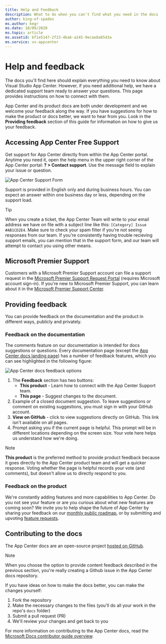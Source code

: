 ```yaml
---
title: Help and Feedback
description: What to do when you can't find what you need in the docs
author: king-of-spades
ms.author: kegr
ms.date: 10/09/2020
ms.topic: article
ms.assetid: bf1e5147-2f23-4ba6-a245-9ecae8a6543a
ms.service: vs-appcenter
---
```


# Help and feedback
The docs you'll find here should explain everything you need to know about Visual Studio App Center. However, if you need additional help, we have a dedicated support team ready to answer your questions. This page provides instructions on how to connect with them.

App Center and its product docs are both under development and we welcome your feedback along the way. If you have suggestions for how to make the product or docs better, we want to hear from you. Look in the **Providing feedback** section of this guide for information on how to give us your feedback.

## Accessing App Center Free Support
Get support for App Center directly from within the App Center portal. Anytime you need it, open the help menu in the upper right corner of the App Center portal: **? > Contact support**. Use the message field to explain your issue or question. 

![App Center Support Form](~/images/app-center-support-form.png)

Support is provided in English only and during business hours. You can expect an answer within one business day or less, depending on the support load. 

> [!TIP]
> When you create a ticket, the App Center Team will write to your email address we have on file with a subject line like this: `[Category] Issue #AB1CD2E4`. Make sure to check your spam filter if you're not seeing responses from our team. If you're consistently having trouble recieving support emails, you can mention that in the support form, and our team will attempt to contact you using other means.

## Microsoft Premier Support
Customers with a Microsoft Premier Support account can file a support request in the [Microsoft Premier Support Request Portal](https://support.microsoft.com/premier) (requires Microsoft account sign-in). If you're new to Microsoft Premier Support, you can learn about it in the [Microsoft Premier Support Center](https://www.microsoft.com/enterprise/services/support). 

## Providing feedback
You can provide feedback on the documentation and the product in different ways, publicly and privately.

### Feedback on the documentation
The comments feature on our documentation is intended for docs suggestions or questions. Every documentation page (except the [App Center docs landing page](https://docs.microsoft.com/appcenter/)) has a number of feedback features, which you can see highlighted in the following figure:

![App Center docs feedback options](images/app-center-feedback-options.png)

1. The **Feedback** section has two buttons:
   - **This product** - Learn how to connect with the App Center Support team. 
   - **This page** - Suggest changes to the document. 
2. Example of a closed document suggestion. To leave suggestions or comment on existing suggestions, you must sign in with your GitHub account. 
3. **View on GitHub** - click to view suggestions directly on GitHub. This link isn't available on all pages.
4. Prompt asking you if the current page is helpful. This prompt will be in different locations depending on the screen size. Your vote here helps us understand how we're doing.

> [!Note]
> **This product** is the preferred method to provide product feedback because it goes directly to the App Center product team and will get a quicker response. Voting whether the page is helpful records your vote (and comments), but doesn't allow us to directly respond to you.

### Feedback on the product
We're constantly adding features and more capabilities to App Center. Do you not see your feature or are you curious about what new features are coming soon? We invite you to help shape the future of App Center by sharing your feedback on our [monthly public roadmap](https://github.com/Microsoft/appcenter/wiki/Iteration-Plans), or by submitting and upvoting [feature requests](https://github.com/Microsoft/appcenter/issues?q=is%3Aissue+is%3Aopen+sort%3Areactions-%2B1-desc).

## Contributing to the docs
The App Center docs are an open-source project [hosted on GitHub](https://github.com/MicrosoftDocs/appcenter-docs).

> [!Note]
> When you choose the option to provide content feedback described in the previous section, you're really creating a Github issue in the App Center docs repository.

If you have ideas on how to make the docs better, you can make the changes yourself:

1. Fork the repository
2. Make the necessary changes to the files (you'll do all your work in the repo's `docs` folder)
3. Submit a pull request (PR)
4. We'll review your changes and get back to you

For more information on contributing to the App Center docs, read the [Microsoft Docs contributor guide overview](https://docs.microsoft.com/contribute/).
